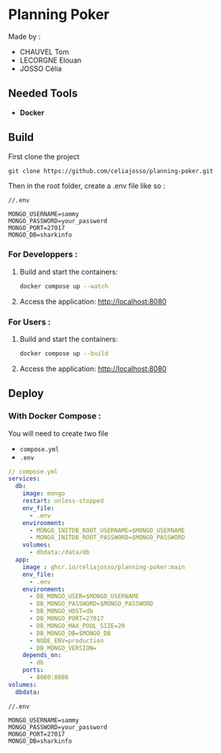 # Planning Poker

Made by :
- CHAUVEL Tom
- LECORGNE Elouan
- JOSSO Célia

## Needed Tools

- **Docker**

## Build

First clone the project
```
git clone https://github.com/celiajosso/planning-poker.git
```

Then in the root folder, create a .env file like so :

```
//.env

MONGO_USERNAME=sammy
MONGO_PASSWORD=your_password
MONGO_PORT=27017
MONGO_DB=sharkinfo
```

### For Developpers : 

1. Build and start the containers:
   ```bash
   docker compose up --watch
   ```
2. Access the application:
   [http://localhost:8080](http://localhost:8080)

### For Users : 
1. Build and start the containers:
   ```bash
   docker compose up --build
   ```
2. Access the application:
   [http://localhost:8080](http://localhost:8080)

## Deploy

### With Docker Compose :

You will need to create two file
- `compose.yml`
- `.env`

```yml
// compose.yml
services:
  db:
    image: mongo
    restart: unless-stopped
    env_file:
      - .env
    environment:
      - MONGO_INITDB_ROOT_USERNAME=$MONGO_USERNAME
      - MONGO_INITDB_ROOT_PASSWORD=$MONGO_PASSWORD
    volumes:
      - dbdata:/data/db
  app:
    image : ghcr.io/celiajosso/planning-poker:main
    env_file:
      - .env
    environment:
      - DB_MONGO_USER=$MONGO_USERNAME
      - DB_MONGO_PASSWORD=$MONGO_PASSWORD
      - DB_MONGO_HOST=db
      - DB_MONGO_PORT=27017
      - DB_MONGO_MAX_POOL_SIZE=20
      - DB_MONGO_DB=$MONGO_DB
      - NODE_ENV=production
      - DB_MONGO_VERSION=
    depends_on:
      - db
    ports:
      - 8080:8080
volumes:
  dbdata:
```
```
//.env

MONGO_USERNAME=sammy
MONGO_PASSWORD=your_password
MONGO_PORT=27017
MONGO_DB=sharkinfo
```
